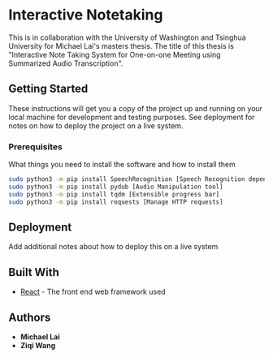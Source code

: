 # Interactive Notetaking

This is in collaboration with the University of Washington and Tsinghua University for Michael Lai's masters thesis. The title of this thesis is "Interactive Note Taking System for One-on-one Meeting using Summarized Audio Transcription".

## Getting Started

These instructions will get you a copy of the project up and running on your local machine for development and testing purposes. See deployment for notes on how to deploy the project on a live system.

### Prerequisites

What things you need to install the software and how to install them

```bash
sudo python3 -m pip install SpeechRecognition [Speech Recognition dependency]
sudo python3 -m pip install pydub [Audio Manipulation tool]
sudo python3 -m pip install tqdm [Extensible progress bar]
sudo python3 -m pip install requests [Manage HTTP requests]

```

## Deployment

Add additional notes about how to deploy this on a live system

## Built With

* [React](https://reactjs.org/) - The front end web framework used

## Authors

* **Michael Lai**
* **Ziqi Wang**
